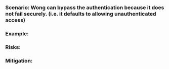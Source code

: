 ### Scenario: Wong can bypass the authentication because it does not fail securely. (i.e. it defaults to allowing unauthenticated access)

### Example:

### Risks: 

### Mitigation: